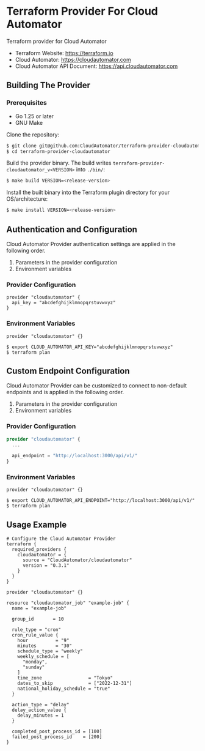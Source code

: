 # Terraform Provider For Cloud Automator
Terraform provider for Cloud Automator

- Terraform Website: https://terraform.io
- Cloud Automator: https://cloudautomator.com
- Cloud Automator API Document: https://api.cloudautomator.com

## Building The Provider

### Prerequisites

- Go 1.25 or later
- GNU Make

Clone the repository:

```sh
$ git clone git@github.com:CloudAutomator/terraform-provider-cloudautomator.git
$ cd terraform-provider-cloudautomator
```

Build the provider binary. The build writes `terraform-provider-cloudautomator_v<VERSION>` into `./bin/`:

```sh
$ make build VERSION=<release-version>
```

Install the built binary into the Terraform plugin directory for your OS/architecture:

```sh
$ make install VERSION=<release-version>
```

## Authentication and Configuration
Cloud Automator Provider authentication settings are applied in the following order.

1. Parameters in the provider configuration
1. Environment variables

### Provider Configuration

```hcl
provider "cloudautomator" {
  api_key = "abcdefghijklmnopqrstuvwxyz"
}
```

### Environment Variables

```hcl
provider "cloudautomator" {}
```

```shell
$ export CLOUD_AUTOMATOR_API_KEY="abcdefghijklmnopqrstuvwxyz"
$ terraform plan
```

## Custom Endpoint Configuration
Cloud Automator Provider can be customized to connect to non-default endpoints and is applied in the following order.

1. Parameters in the provider configuration
1. Environment variables

### Provider Configuration

```tf
provider "cloudautomator" {
  ...

  api_endpoint = "http://localhost:3000/api/v1/"
}
```

### Environment Variables

```hcl
provider "cloudautomator" {}
```

```shell
$ export CLOUD_AUTOMATOR_API_ENDPOINT="http://localhost:3000/api/v1/"
$ terraform plan
```

## Usage Example

```hcl
# Configure the Cloud Automator Provider
terraform {
  required_providers {
    cloudautomator = {
      source = "CloudAutomator/cloudautomator"
      version = "0.3.1"
    }
  }
}

provider "cloudautomator" {}

resource "cloudautomator_job" "example-job" {
  name = "example-job"

  group_id       = 10

  rule_type = "cron"
  cron_rule_value {
    hour          = "9"
    minutes       = "30"
    schedule_type = "weekly"
    weekly_schedule = [
      "monday",
      "sunday"
    ]
    time_zone                 = "Tokyo"
    dates_to_skip             = ["2022-12-31"]
    national_holiday_schedule = "true"
  }

  action_type = "delay"
  delay_action_value {
    delay_minutes = 1
  }

  completed_post_process_id = [100]
  failed_post_process_id    = [200]
}
```
